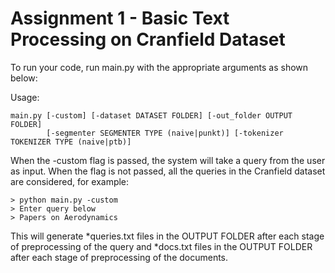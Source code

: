 # Assignment 1 - Basic Text Processing on Cranfield Dataset

To run your code, run main.py with the appropriate arguments as shown below:

Usage: 
````
main.py [-custom] [-dataset DATASET FOLDER] [-out_folder OUTPUT FOLDER]
        [-segmenter SEGMENTER TYPE (naive|punkt)] [-tokenizer TOKENIZER TYPE (naive|ptb)] 
````

When the -custom flag is passed, the system will take a query from the user as input. When the flag is not passed, all the queries in the Cranfield dataset are considered, for example:

````
> python main.py -custom
> Enter query below
> Papers on Aerodynamics
````

This will generate *queries.txt files in the OUTPUT FOLDER after each stage of preprocessing of the query and *docs.txt files in the OUTPUT FOLDER after each stage of preprocessing of the documents.